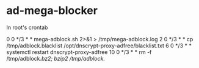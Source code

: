 # ad-mega-blocker

In root's crontab

0  0 */3 * * mega-adblock.sh 2>&1 > /tmp/mega-adblock.log
2  0 */3 * * cp /tmp/adblock.blacklist /opt/dnscrypt-proxy-adfree/blacklist.txt
6  0 */3 * * systemctl restart dnscrypt-proxy-adfree
10 0 */3 * * rm -f /tmp/adblock.*bz2; bzip2 /tmp/adblock.*

